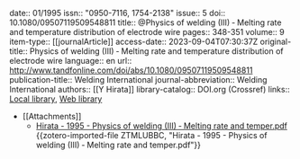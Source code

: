 date:: 01/1995
issn:: "0950-7116, 1754-2138"
issue:: 5
doi:: 10.1080/09507119509548811
title:: @Physics of welding (III) ‐ Melting rate and temperature distribution of electrode wire
pages:: 348-351
volume:: 9
item-type:: [[journalArticle]]
access-date:: 2023-09-04T07:30:37Z
original-title:: Physics of welding (III) ‐ Melting rate and temperature distribution of electrode wire
language:: en
url:: http://www.tandfonline.com/doi/abs/10.1080/09507119509548811
publication-title:: Welding International
journal-abbreviation:: Welding International
authors:: [[Y Hirata]]
library-catalog:: DOI.org (Crossref)
links:: [Local library](zotero://select/library/items/FUUQLMGE), [Web library](https://www.zotero.org/users/9628799/items/FUUQLMGE)

- [[Attachments]]
	- [Hirata - 1995 - Physics of welding (III) ‐ Melting rate and temper.pdf](zotero://select/library/items/ZTMLUBBC) {{zotero-imported-file ZTMLUBBC, "Hirata - 1995 - Physics of welding (III) ‐ Melting rate and temper.pdf"}}